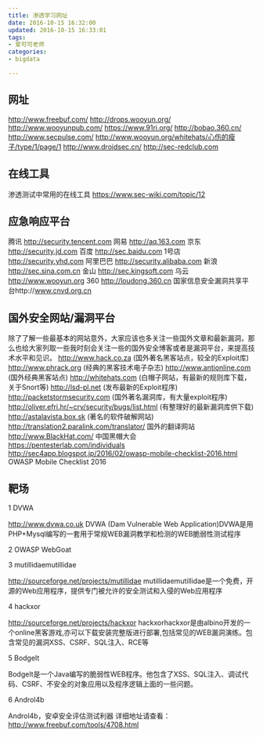 ```yaml
---
title: 渗透学习网址
date: 2016-10-15 16:32:00
updated: 2016-10-15 16:33:01
tags: 
- 爱可可老师
categories: 
- bigdata

---
```

## 网址

http://www.freebuf.com/
http://drops.wooyun.org/
http://www.wooyunpub.com/
https://www.91ri.org/
http://bobao.360.cn/
http://www.secpulse.com/
http://www.wooyun.org/whitehats/心伤的瘦子/type/1/page/1
http://www.droidsec.cn/
http://sec-redclub.com

## 在线工具
渗透测试中常用的在线工具
https://www.sec-wiki.com/topic/12

## 应急响应平台
腾讯 http://security.tencent.com
网易 http://aq.163.com
京东 http://security.jd.com
百度 http://sec.baidu.com
1号店 http://security.yhd.com
阿里巴巴 http://security.alibaba.com
新浪 http://sec.sina.com.cn
金山 http://sec.kingsoft.com
乌云 http://www.wooyun.org
360 http://loudong.360.cn
国家信息安全漏洞共享平台http://www.cnvd.org.cn

## 国外安全网站/漏洞平台
除了了解一些最基本的网站意外，大家应该也多关注一些国外文章和最新漏洞，那么也给大家列取一些我时刻会关注一些的国外安全博客或者是漏洞平台，来提高技术水平和见识。
http://www.hack.co.za (国外著名黑客站点，较全的Exploit库)
http://www.phrack.org (经典的黑客技术电子杂志)
http://www.antionline.com (国外经典黑客站点)
http://whitehats.com (白帽子网站，有最新的规则库下载，关于Snort等)
http://lsd-pl.net (发布最新的Exploit程序)
http://packetstormsecurity.com (国外著名漏洞库，有大量exploit程序)
http://oliver.efri.hr/~crv/security/bugs/list.html (有整理好的最新漏洞库供下载)
http://astalavista.box.sk (著名的软件破解网站)
http://translation2.paralink.com/translator/ 国外的翻译网站
http://www.BlackHat.com/ 中国黑帽大会
https://pentesterlab.com/individuals
http://sec4app.blogspot.jp/2016/02/owasp-mobile-checklist-2016.html OWASP Mobile Checklist 2016

## 靶场
1 DVWA

http://www.dvwa.co.uk DVWA (Dam Vulnerable Web Application)DVWA是用PHP+Mysql编写的一套用于常规WEB漏洞教学和检测的WEB脆弱性测试程序

2 OWASP WebGoat

3 mutillidaemutillidae

http://sourceforge.net/projects/mutillidae mutillidaemutillidae是一个免费，开源的Web应用程序，提供专门被允许的安全测试和入侵的Web应用程序

4 hackxor

http://sourceforge.net/projects/hackxor hackxorhackxor是由albino开发的一个online黑客游戏,亦可以下载安装完整版进行部署,包括常见的WEB漏洞演练。包含常见的漏洞XSS、CSRF、SQL注入、RCE等

5 BodgeIt

BodgeIt是一个Java编写的脆弱性WEB程序。他包含了XSS、SQL注入、调试代码、CSRF、不安全的对象应用以及程序逻辑上面的一些问题。

6 Androl4b

Androl4b，安卓安全评估测试利器
详细地址请查看：http://www.freebuf.com/tools/4708.html